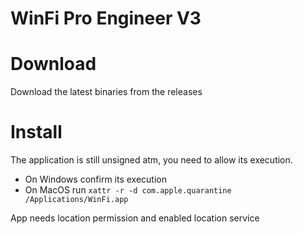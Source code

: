 # WinFi Pro Engineer V3

# Download
Download the latest binaries from the releases

# Install
The application is still unsigned atm, you need to allow its execution.
- On Windows confirm its execution
- On MacOS run `xattr -r -d com.apple.quarantine /Applications/WinFi.app`

App needs location permission and enabled location service
